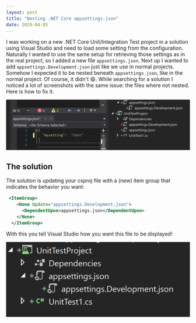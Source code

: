 ```yaml
---
layout: post
title: "Nesting .NET Core appsettings.json"
date: 2020-04-05
---
```


I was working on a new .NET Core Unit/Integration Test project in a solution using Visual Studio and need to load some setting from the configuration. Naturally I wanted to use the same setup for retrieving those settings as in the real project, so I added a new file `appsettings.json`. Next up I wanted to add `appsettings.Development.json` just like we use in normal projects. Somehow I expected it to be nested beneath `appsettings.json`, like in the normal project. Of course, it didn't 😄. While searching for a solution I noticed a lot of screenshots with the same issue: the files where not nested. Here is how to fix it.

![Screenshot of files placed below each other instead of nested](/images/20200405/20200405_01_Files.png)  

## The solution
The solution is updating your csproj file with a (new) item group that indicates the behavior you want:
``` xml
 <ItemGroup>
    <None Update="appsettings.Development.json">
      <DependentUpon>appsettings.json</DependentUpon>
    </None>
  </ItemGroup>
```

With this you tell Visual Studio how you want this file to be displayed!

![Fixed layout](/images/20200405/20200405_02_Fixed.png)